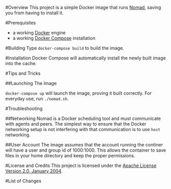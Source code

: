 #Overview
This project is a simple Docker image that runs [Nomad](https://nomadproject.io/), saving you from having to install it.

#Prerequisites
* a working [Docker](http://docker.io) engine
* a working [Docker Compose](http://docker.io) installation

#Building
Type `docker-compose build` to build the image.

#Installation
Docker Compose will automatically install the newly built image into the cache.

#Tips and Tricks

##Launching The Image

`docker-compose up` will launch the image, proving it built correctly.  For everyday use, run `./nomad.sh`.

#Troubleshooting

##Networking
Nomad is a Docker scheduling tool and must communicate with agents and peers.  The simplest way to ensure 
that the Docker networking setup is not interfering with that communication is to use `host` networking.

##User Account
The image assumes that the account running the continer will have a user and group id of 1000:1000.  This allows the container 
to save files in your home directory and keep the proper permissions.

#License and Credits
This project is licensed under the [Apache License Version 2.0, January 2004](http://www.apache.org/licenses/).

#List of Changes

